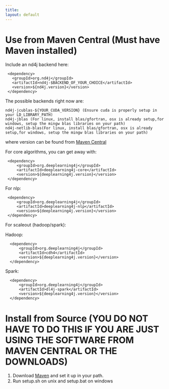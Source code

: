 ```yaml
---
title:
layout: default
---
```



Use from Maven Central (Must have Maven installed)
=========================================

Include an nd4j backend here:


     <dependency>
       <groupId>org.nd4j</groupId>
       <artifactId>nd4j-$BACKEND_OF_YOUR_CHOICE</artifactId>
       <version>${nd4j.version}</version>
     </dependency>
 
 
 

The possible backends right now are:

    nd4j-jcublas-${YOUR_CUDA_VERSION} (Ensure cuda is properly setup in your LD_LIBRARY_PATH)
    nd4j-jblas (For linux, install blas/gfortran, osx is already setup,for windows, setup the mingw blas libraries on your path)
    nd4j-netlib-blas(For linux, install blas/gfortran, osx is already setup,for windows, setup the mingw blas libraries on your path)

where version can be found from [Maven Central](http://search.maven.org)

For core algorithms, you can get away with:




     <dependency>
         <groupId>org.deeplearning4j</groupId>
         <artifactId>deeplearning4j-core</artifactId>
         <version>${deeplearning4j.version}</version>
     </dependency>



For nlp:

     <dependency>
         <groupId>org.deeplearning4j</groupId>
         <artifactId>deeplearning4j-nlp</artifactId>
         <version>${deeplearning4j.version}</version>
     </dependency>

For scaleout (hadoop/spark):


Hadoop:

      <dependency>
          <groupId>org.deeplearning4j</groupId>
          <artifactId>cdh4</artifactId>
          <version>${deeplearning4j.version}</version>
      </dependency>


Spark:

      <dependency>
          <groupId>org.deeplearning4j</groupId>
          <artifactId>dl4j-spark</artifactId>
          <version>${deeplearning4j.version}</version>
      </dependency>



Install from Source (YOU DO NOT HAVE TO DO THIS IF YOU ARE JUST USING THE SOFTWARE FROM MAVEN CENTRAL OR THE DOWNLOADS)
==============================

1. Download [Maven](http://maven.apache.org/download.cgi) and set it up in your path.
2. Run setup.sh on unix and setup.bat on windows






